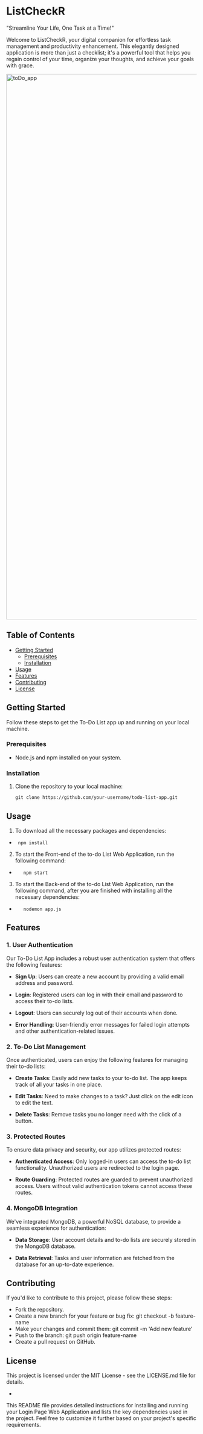 # ListCheckR

"Streamline Your Life, One Task at a Time!"

Welcome to ListCheckR, your digital companion for effortless task management and productivity enhancement. This elegantly designed application is more than just a checklist; it's a powerful tool that helps you regain control of your time, organize your thoughts, and achieve your goals with grace.

<img width="1440" alt="toDo_app" src="https://github.com/Shivang-Chauhan/to-do-list/assets/135962677/605fb013-26c5-48dc-bacd-b787c69ac287">

## Table of Contents

- [Getting Started](#getting-started)
  - [Prerequisites](#prerequisites)
  - [Installation](#installation)
- [Usage](#usage)
- [Features](#features)
- [Contributing](#contributing)
- [License](#license)

## Getting Started

Follow these steps to get the To-Do List app up and running on your local machine.

### Prerequisites

- Node.js and npm installed on your system.
  
### Installation

1. Clone the repository to your local machine:

   ```shell
   git clone https://github.com/your-username/todo-list-app.git

## Usage

1. To download all the necessary packages and dependencies:
- ```shell
   npm install
  ```
  
2. To start the Front-end of the to-do List Web Application, run the following command:
- ```shell
     npm start
  ```

3. To start the Back-end of the to-do List Web Application, run the following command, after you are finished with installing all the necessary dependencies:
- ```shell
     nodemon app.js
  ```

## Features

### 1. User Authentication

Our To-Do List App includes a robust user authentication system that offers the following features:

- **Sign Up**: Users can create a new account by providing a valid email address and password.

- **Login**: Registered users can log in with their email and password to access their to-do lists.

- **Logout**: Users can securely log out of their accounts when done.

- **Error Handling**: User-friendly error messages for failed login attempts and other authentication-related issues.

### 2. To-Do List Management

Once authenticated, users can enjoy the following features for managing their to-do lists:

- **Create Tasks**: Easily add new tasks to your to-do list. The app keeps track of all your tasks in one place.

- **Edit Tasks**: Need to make changes to a task? Just click on the edit icon to edit the text.

- **Delete Tasks**: Remove tasks you no longer need with the click of a button.

### 3. Protected Routes

To ensure data privacy and security, our app utilizes protected routes:

- **Authenticated Access**: Only logged-in users can access the to-do list functionality. Unauthorized users are redirected to the login page.

- **Route Guarding**: Protected routes are guarded to prevent unauthorized access. Users without valid authentication tokens cannot access these routes.

### 4. MongoDB Integration

We've integrated MongoDB, a powerful NoSQL database, to provide a seamless experience for authentication:

- **Data Storage**: User account details and to-do lists are securely stored in the MongoDB database.

- **Data Retrieval**: Tasks and user information are fetched from the database for an up-to-date experience.


## Contributing

If you'd like to contribute to this project, please follow these steps:

- Fork the repository.
- Create a new branch for your feature or bug fix: git checkout -b feature-name
- Make your changes and commit them: git commit -m 'Add new feature'
- Push to the branch: git push origin feature-name
- Create a pull request on GitHub.

## License

This project is licensed under the MIT License - see the LICENSE.md file for details.
- ```shell
     
This README file provides detailed instructions for installing and running your Login Page Web Application and lists the key dependencies used in the project. Feel free to customize it further based on your project's specific requirements.

  ```
